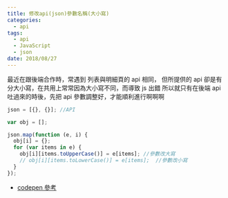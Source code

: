 ```yaml
---
title: 修改api(json)參數名稱(大小寫)
categories:
  - api
tags:
  - api
  - JavaScript
  - json
date: 2018/08/27
---
```


最近在跟後端合作時，常遇到 列表與明細頁的 api 相同，
但所提供的 api 卻是有分大小寫，在共用上常常因為大小寫不同，而導致 js 出錯
所以就只有在後端 api 吐過來的時後，先把 api 參數調整好，才能順利進行啊啊啊

```js
json = [{}, {}]; //API

var obj = [];

json.map(function (e, i) {
  obj[i] = {};
  for (var items in e) {
    obj[i][items.toUpperCase()] = e[items]; //參數改大寫
    // obj[i][items.toLowerCase()] = e[items];  //參數改小寫
  }
});
```

- [codepen 參考](https://codepen.io/mtw/pen/JZQvRE)
